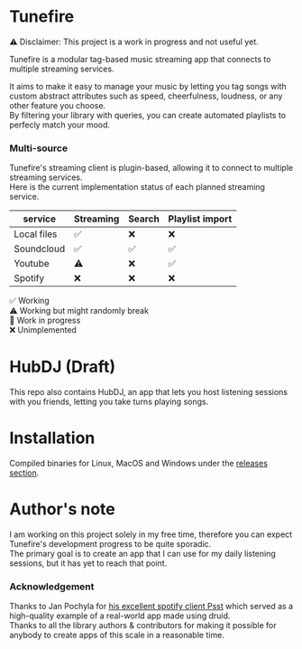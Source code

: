 # Tunefire

⚠️ Disclaimer: This project is a work in progress and not useful yet.

Tunefire is a modular tag-based music streaming app that connects to multiple streaming services.

It aims to make it easy to manage your music by letting you tag songs with custom abstract attributes such as speed, cheerfulness, loudness, or any other feature you choose.  
By filtering your library with queries, you can create automated playlists to perfecly match your mood.

### Multi-source

Tunefire's streaming client is plugin-based, allowing it to connect to multiple streaming services.  
Here is the current implementation status of each planned streaming service.

| service     | Streaming | Search | Playlist import |
| ----------- | --------- | ------ | --------------- |
| Local files | ✅         | ❌      | ❌               |
| Soundcloud  | ✅         | ✅      | ✅               |
| Youtube     | ⚠️        | ❌      | ✅               |
| Spotify     | ❌         | ❌      | ❌               |


✅ Working  
⚠️ Working but might randomly break  
🚧 Work in progress  
❌ Unimplemented  

# HubDJ (Draft)

This repo also contains HubDJ, an app that lets you host listening sessions with you friends, letting you take turns playing songs.

# Installation

Compiled binaries for Linux, MacOS and Windows under the [releases section](https://github.com/Azorlogh/tunefire/releases/).

# Author's note

I am working on this project solely in my free time, therefore you can expect Tunefire's development progress to be quite sporadic.  
The primary goal is to create an app that I can use for my daily listening sessions, but it has yet to reach that point.  

### Acknowledgement
Thanks to Jan Pochyla for [his excellent spotify client Psst](https://github.com/jpochyla/psst) which served as a high-quality example of a real-world app made using druid.  
Thanks to all the library authors & contributors for making it possible for anybody to create apps of this scale in a reasonable time.
